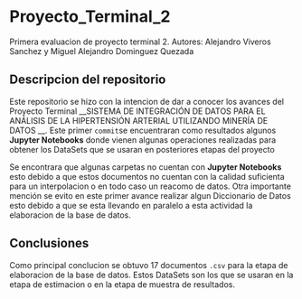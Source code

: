 # Proyecto_Terminal_2
Primera evaluacion de proyecto terminal 2. Autores: Alejandro Viveros Sanchez y Miguel Alejandro Dominguez Quezada

## Descripcion del repositorio 

Este repositorio se hizo con la intencion de dar a conocer los avances del Proyecto Terminal __SISTEMA DE INTEGRACIÓN DE DATOS PARA EL ANÁLISIS DE LA HIPERTENSIÓN ARTERIAL UTILIZANDO MINERÍA DE DATOS
__. Este primer `commit`se encuentraran como resultados algunos __Jupyter Notebooks__ donde vienen algunas operaciones realizadas para obtener los DataSets que se usaran en posteriores etapas del proyecto


Se encontrara que algunas carpetas no cuentan con __Jupyter Notebooks__ esto debido a que estos documentos no cuentan con la calidad suficienta para un interpolacion o en todo caso un reacomo de datos.
Otra importante mención se evito en este primer avance realizar algun Diccionario de Datos esto debido a que se esta llevando en paralelo a esta actividad la elaboracion de la base de datos.


## Conclusiones

Como principal conclucion se obtuvo 17 documentos `.csv` para la etapa de elaboracion de la base de datos. Estos DataSets son los que se usaran en la etapa de estimacion o en la etapa de muestra de resultados.
